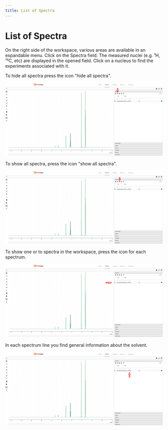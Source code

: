 ```yaml
---
title: List of Spectra
---
```


# List of Spectra

On the right side of the workspace, various areas are available in an expandable menu. Click on the Spectra field. The measured nuclei (e.g. ¹H, ¹³C, etc) are displayed in the opened field. Click on a nucleus to find the experiments associated with it. 

To hide all spectra press the icon "hide all spectra". 

![](./img/hide_all_spectra.png)

To show all spectra, press the icon "show all spectra". 

![](./img/show_all_spectra.png)

To show one or to spectra in the workspace, press the icon for each spectrum. 

![](./img/select_spectra.png)

In each spectrum line you find general information about the solvent.

![](./img/solvent.png)
